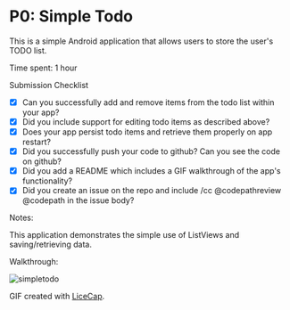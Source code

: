 # P0: Simple Todo

This is a simple Android application that allows users to store the user's TODO list.

Time spent: 1 hour

Submission Checklist

* [x] Can you successfully add and remove items from the todo list within your app?
* [x] Did you include support for editing todo items as described above?
* [x] Does your app persist todo items and retrieve them properly on app restart?
* [x] Did you successfully push your code to github? Can you see the code on github?
* [x] Did you add a README which includes a GIF walkthrough of the app's functionality?
* [x] Did you create an issue on the repo and include /cc @codepathreview @codepath in the issue body?
 
Notes:

This application demonstrates the simple use of ListViews and saving/retrieving data. 

Walkthrough:

![simpletodo](https://cloud.githubusercontent.com/assets/1645482/12381047/b6459674-bd36-11e5-8c25-b23ea17cb768.gif)

GIF created with [LiceCap](http://www.cockos.com/licecap/).

